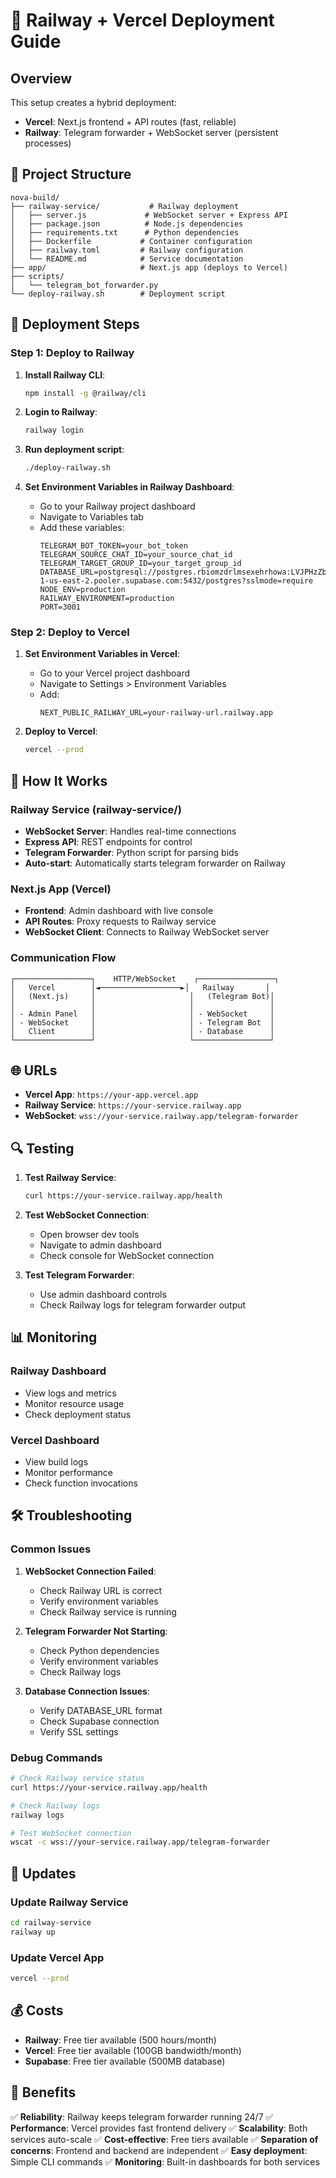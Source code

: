 # 🚀 Railway + Vercel Deployment Guide

## Overview

This setup creates a hybrid deployment:
- **Vercel**: Next.js frontend + API routes (fast, reliable)
- **Railway**: Telegram forwarder + WebSocket server (persistent processes)

## 📁 Project Structure

```
nova-build/
├── railway-service/           # Railway deployment
│   ├── server.js             # WebSocket server + Express API
│   ├── package.json          # Node.js dependencies
│   ├── requirements.txt      # Python dependencies
│   ├── Dockerfile           # Container configuration
│   ├── railway.toml         # Railway configuration
│   └── README.md            # Service documentation
├── app/                     # Next.js app (deploys to Vercel)
├── scripts/
│   └── telegram_bot_forwarder.py
└── deploy-railway.sh        # Deployment script
```

## 🚀 Deployment Steps

### Step 1: Deploy to Railway

1. **Install Railway CLI**:
   ```bash
   npm install -g @railway/cli
   ```

2. **Login to Railway**:
   ```bash
   railway login
   ```

3. **Run deployment script**:
   ```bash
   ./deploy-railway.sh
   ```

4. **Set Environment Variables in Railway Dashboard**:
   - Go to your Railway project dashboard
   - Navigate to Variables tab
   - Add these variables:
     ```
     TELEGRAM_BOT_TOKEN=your_bot_token
     TELEGRAM_SOURCE_CHAT_ID=your_source_chat_id
     TELEGRAM_TARGET_GROUP_ID=your_target_group_id
     DATABASE_URL=postgresql://postgres.rbiomzdrlmsexehrhowa:LVJPHzZbah5pW4Lp@aws-1-us-east-2.pooler.supabase.com:5432/postgres?sslmode=require
     NODE_ENV=production
     RAILWAY_ENVIRONMENT=production
     PORT=3001
     ```

### Step 2: Deploy to Vercel

1. **Set Environment Variables in Vercel**:
   - Go to your Vercel project dashboard
   - Navigate to Settings > Environment Variables
   - Add:
     ```
     NEXT_PUBLIC_RAILWAY_URL=your-railway-url.railway.app
     ```

2. **Deploy to Vercel**:
   ```bash
   vercel --prod
   ```

## 🔧 How It Works

### Railway Service (railway-service/)
- **WebSocket Server**: Handles real-time connections
- **Express API**: REST endpoints for control
- **Telegram Forwarder**: Python script for parsing bids
- **Auto-start**: Automatically starts telegram forwarder on Railway

### Next.js App (Vercel)
- **Frontend**: Admin dashboard with live console
- **API Routes**: Proxy requests to Railway service
- **WebSocket Client**: Connects to Railway WebSocket server

### Communication Flow
```
┌─────────────────┐    HTTP/WebSocket    ┌─────────────────┐
│   Vercel        │◄──────────────────►│   Railway       │
│   (Next.js)     │                     │   (Telegram Bot)│
│                 │                     │                 │
│ - Admin Panel   │                     │ - WebSocket     │
│ - WebSocket     │                     │ - Telegram Bot  │
│   Client        │                     │ - Database      │
└─────────────────┘                     └─────────────────┘
```

## 🌐 URLs

- **Vercel App**: `https://your-app.vercel.app`
- **Railway Service**: `https://your-service.railway.app`
- **WebSocket**: `wss://your-service.railway.app/telegram-forwarder`

## 🔍 Testing

1. **Test Railway Service**:
   ```bash
   curl https://your-service.railway.app/health
   ```

2. **Test WebSocket Connection**:
   - Open browser dev tools
   - Navigate to admin dashboard
   - Check console for WebSocket connection

3. **Test Telegram Forwarder**:
   - Use admin dashboard controls
   - Check Railway logs for telegram forwarder output

## 📊 Monitoring

### Railway Dashboard
- View logs and metrics
- Monitor resource usage
- Check deployment status

### Vercel Dashboard
- View build logs
- Monitor performance
- Check function invocations

## 🛠️ Troubleshooting

### Common Issues

1. **WebSocket Connection Failed**:
   - Check Railway URL is correct
   - Verify environment variables
   - Check Railway service is running

2. **Telegram Forwarder Not Starting**:
   - Check Python dependencies
   - Verify environment variables
   - Check Railway logs

3. **Database Connection Issues**:
   - Verify DATABASE_URL format
   - Check Supabase connection
   - Verify SSL settings

### Debug Commands

```bash
# Check Railway service status
curl https://your-service.railway.app/health

# Check Railway logs
railway logs

# Test WebSocket connection
wscat -c wss://your-service.railway.app/telegram-forwarder
```

## 🔄 Updates

### Update Railway Service
```bash
cd railway-service
railway up
```

### Update Vercel App
```bash
vercel --prod
```

## 💰 Costs

- **Railway**: Free tier available (500 hours/month)
- **Vercel**: Free tier available (100GB bandwidth/month)
- **Supabase**: Free tier available (500MB database)

## 🎯 Benefits

✅ **Reliability**: Railway keeps telegram forwarder running 24/7
✅ **Performance**: Vercel provides fast frontend delivery
✅ **Scalability**: Both services auto-scale
✅ **Cost-effective**: Free tiers available
✅ **Separation of concerns**: Frontend and backend are independent
✅ **Easy deployment**: Simple CLI commands
✅ **Monitoring**: Built-in dashboards for both services


